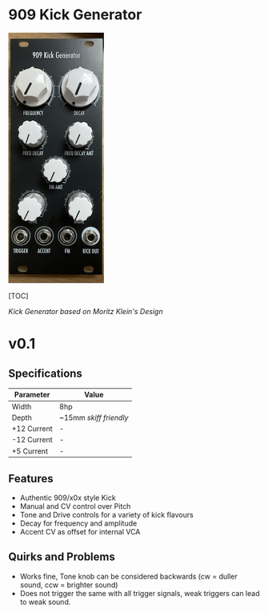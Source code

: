 # 909 Kick Generator

![909-0.1-1](Images/909-0.1-1.png)

[TOC]

*Kick Generator based on Moritz Klein's Design*

# v0.1

## Specifications

|Parameter|Value|
|---------|-----|
|Width|8hp|
|Depth|~15mm *skiff friendly*|
|+12 Current|-|
|-12 Current|-|
|+5 Current|-|

## Features

- Authentic 909/x0x style Kick
- Manual and CV control over Pitch
- Tone and Drive controls for a variety of kick flavours
- Decay for frequency and amplitude
- Accent CV as offset for internal VCA

## Quirks and Problems

- Works fine, Tone knob can be considered backwards (cw = duller sound, ccw = brighter sound)
- Does not trigger the same with all trigger signals, weak triggers can lead to weak sound.
